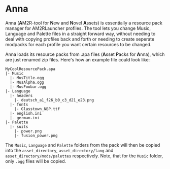 # Anna
Anna (**A**M2R-tool for **N**ew and **N**ovel **A**ssets) is essentially a resource pack manager for AM2RLauncher profiles.
The tool lets you change Music, Language and Palette files in a straight forward way, without needing to deal with copying profiles back and forth or needing to create seperate modpacks for each profile you want certain resources to be changed.


Anna loads its resource packs from .apa files (**A**sset **P**acks for **A**nna), which are just renamed zip files. Here's how an example file could look like:
```
MyCoolResourcePack.apa
|- Music
  |- MusTitle.ogg
  |- MusAlpha.ogg
  |- MusFoobar.ogg
|- Language
  |- headers
    |- deutsch_a1_f26_b0_c3_d21_e23.png
  |- fonts
    |- Glasstown_NBP.ttf
  |- english.ini
  |- german.ini
|- Palette
  |- suits
    |- power.png
    |- fusion_power.png
```
The `Music`, `Language` and `Palette` folders from the pack will then be copied into the `asset_directory`, `asset_directory/lang` and `asset_directory/mods/palettes` respectively. Note, that for the `Music` folder, only `.ogg` files will be copied.
